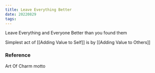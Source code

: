 ```yaml
---
title: Leave Everything Better
date: 20220829
tags:
---
```


Leave Everything and Everyone Better than you found them

Simplest act of [[Adding Value to Self]] is by [[Adding Value to Others]]



### Reference
Art Of Charm motto